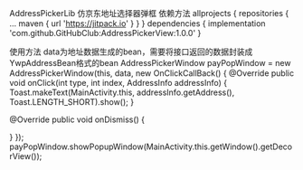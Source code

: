 AddressPickerLib
仿京东地址选择器弹框
依赖方法
allprojects {
   repositories {
      ...
      maven { url 'https://jitpack.io' }
   }
}
dependencies {
        implementation 'com.github.GitHubClub:AddressPickerView:1.0.0'
}

使用方法
data为地址数据生成的bean，需要将接口返回的数据封装成YwpAddressBean格式的bean
AddressPickerWindow payPopWindow = new AddressPickerWindow(this, data, new OnClickCallBack<AddressInfo>() {
   @Override
   public void onClick(int type, int index, AddressInfo addressInfo) {
       Toast.makeText(MainActivity.this, addressInfo.getAddress(), Toast.LENGTH_SHORT).show();
   }

   @Override
   public void onDismiss() {

   }
});
payPopWindow.showPopupWindow(MainActivity.this.getWindow().getDecorView());
